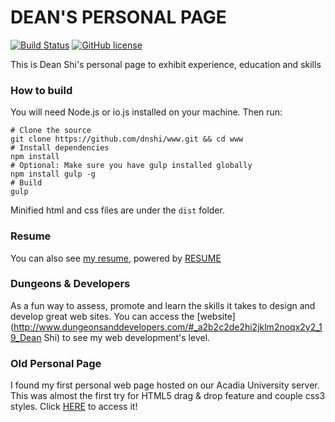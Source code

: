 # DEAN'S PERSONAL PAGE
[![Build Status](https://travis-ci.org/dnshi/www.svg?branch=master)](https://travis-ci.org/dnshi/www)
[![GitHub license](https://img.shields.io/:license-mit-blue.svg)](LICENSE.md)

This is Dean Shi's personal page to exhibit experience, education and skills

### How to build
You will need Node.js or io.js installed on your machine. Then run:

``` shell
# Clone the source
git clone https://github.com/dnshi/www.git && cd www
# Install dependencies
npm install
# Optional: Make sure you have gulp installed globally
npm install gulp -g
# Build
gulp
```

Minified html and css files are under the `dist` folder.

### Resume
You can also see [my resume](http://resume.github.io/?dnshi), powered by [RESUME](https://github.com/resume/resume.github.com)

### Dungeons & Developers
As a fun way to assess, promote and learn the skills it takes to design and develop great web sites. You can access the [website](http://www.dungeonsanddevelopers.com/#_a2b2c2de2hi2jklm2noqx2y2_19_Dean Shi) to see my web development's level.

### Old Personal Page
I found my first personal web page hosted on our Acadia University server. This was almost the first try for HTML5 drag & drop feature and couple css3 styles. Click [HERE](http://falcon.acadiau.ca/~093997s/xiao_shi/) to access it!
